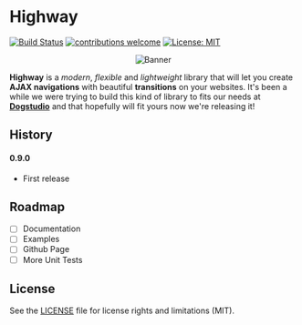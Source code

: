 # Highway

[![Build Status](https://travis-ci.org/Dogstudio/highway.svg?branch=master)](https://travis-ci.org/Dogstudio/highway)
[![contributions welcome](https://img.shields.io/badge/contributions-welcome-brightgreen.svg?style=flat)](https://github.com/Dogstudio/highway/issues)
[![License: MIT](https://img.shields.io/badge/License-MIT-yellow.svg)](https://opensource.org/licenses/MIT)

<p align="center">
 <img src="https://i.imgur.com/AOEVomM.png" alt="Banner" />
</p>

**Highway** is a *modern*, *flexible* and *lightweight* library that will let you create **AJAX navigations** with beautiful **transitions** on your websites. It's been a while we were trying to build this kind of library to fits our needs at **[Dogstudio](https://www.dogstudio.co)** and that hopefully will fit yours now we're releasing it!

## History
#### 0.9.0
- First release

## Roadmap

- [ ] Documentation
- [ ] Examples
- [ ] Github Page
- [ ] More Unit Tests

## License

See the [LICENSE](https://github.com/Anthodpnt/Highway/blob/master/LICENSE.md) file for license rights and limitations (MIT).
